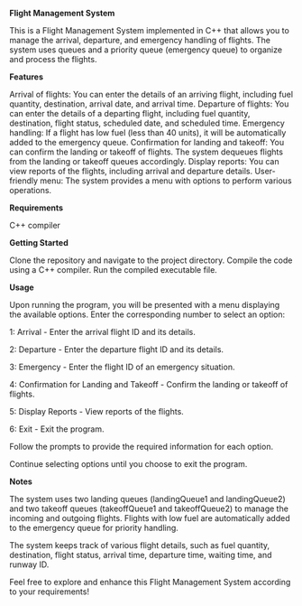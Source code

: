 **Flight Management System**

This is a Flight Management System implemented in C++ that allows you to manage the arrival, departure, and emergency handling of flights. The system uses queues and a priority queue (emergency queue) to organize and process the flights.

**Features**

Arrival of flights: You can enter the details of an arriving flight, including fuel quantity, destination, arrival date, and arrival time.
Departure of flights: You can enter the details of a departing flight, including fuel quantity, destination, flight status, scheduled date, and scheduled time.
Emergency handling: If a flight has low fuel (less than 40 units), it will be automatically added to the emergency queue.
Confirmation for landing and takeoff: You can confirm the landing or takeoff of flights. The system dequeues flights from the landing or takeoff queues accordingly.
Display reports: You can view reports of the flights, including arrival and departure details.
User-friendly menu: The system provides a menu with options to perform various operations.

**Requirements**

C++ compiler

**Getting Started**

Clone the repository and navigate to the project directory.
Compile the code using a C++ compiler.
Run the compiled executable file.

**Usage**

Upon running the program, you will be presented with a menu displaying the available options.
Enter the corresponding number to select an option:

1: Arrival - Enter the arrival flight ID and its details.

2: Departure - Enter the departure flight ID and its details.

3: Emergency - Enter the flight ID of an emergency situation.

4: Confirmation for Landing and Takeoff - Confirm the landing or takeoff of flights.

5: Display Reports - View reports of the flights.

6: Exit - Exit the program.

Follow the prompts to provide the required information for each option.

Continue selecting options until you choose to exit the program.

**Notes**

The system uses two landing queues (landingQueue1 and landingQueue2) and two takeoff queues (takeoffQueue1 and takeoffQueue2) to manage the incoming and outgoing flights.
Flights with low fuel are automatically added to the emergency queue for priority handling.

The system keeps track of various flight details, such as fuel quantity, destination, flight status, arrival time, departure time, waiting time, and runway ID.

Feel free to explore and enhance this Flight Management System according to your requirements!
